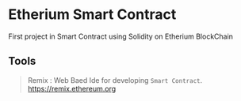 # Etherium Smart Contract
First project in Smart Contract using Solidity on Etherium BlockChain

## Tools 
> Remix : Web Baed Ide for developing `Smart Contract`.
https://remix.ethereum.org
